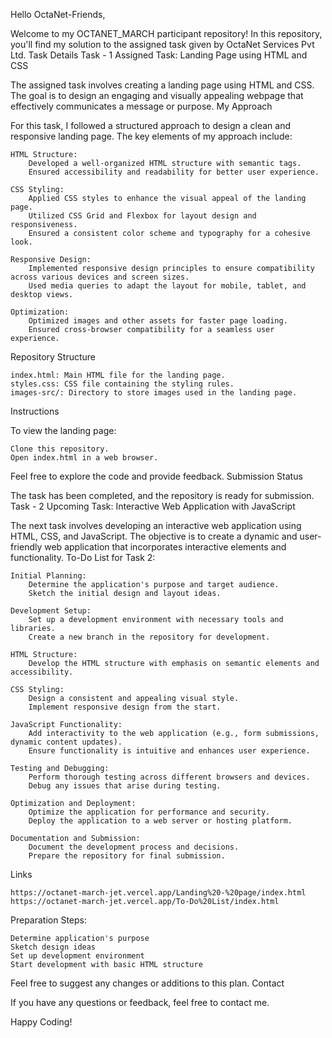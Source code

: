 Hello OctaNet-Friends,

Welcome to my OCTANET_MARCH participant repository! In this repository, you'll find my solution to the assigned task given by OctaNet Services Pvt Ltd.
Task Details
Task - 1
Assigned Task: Landing Page using HTML and CSS

The assigned task involves creating a landing page using HTML and CSS. The goal is to design an engaging and visually appealing webpage that effectively communicates a message or purpose.
My Approach

For this task, I followed a structured approach to design a clean and responsive landing page. The key elements of my approach include:

    HTML Structure:
        Developed a well-organized HTML structure with semantic tags.
        Ensured accessibility and readability for better user experience.

    CSS Styling:
        Applied CSS styles to enhance the visual appeal of the landing page.
        Utilized CSS Grid and Flexbox for layout design and responsiveness.
        Ensured a consistent color scheme and typography for a cohesive look.

    Responsive Design:
        Implemented responsive design principles to ensure compatibility across various devices and screen sizes.
        Used media queries to adapt the layout for mobile, tablet, and desktop views.

    Optimization:
        Optimized images and other assets for faster page loading.
        Ensured cross-browser compatibility for a seamless user experience.

Repository Structure

    index.html: Main HTML file for the landing page.
    styles.css: CSS file containing the styling rules.
    images-src/: Directory to store images used in the landing page.

Instructions

To view the landing page:

    Clone this repository.
    Open index.html in a web browser.

Feel free to explore the code and provide feedback.
Submission Status

The task has been completed, and the repository is ready for submission.
Task - 2
Upcoming Task: Interactive Web Application with JavaScript

The next task involves developing an interactive web application using HTML, CSS, and JavaScript. The objective is to create a dynamic and user-friendly web application that incorporates interactive elements and functionality.
To-Do List for Task 2:

    Initial Planning:
        Determine the application's purpose and target audience.
        Sketch the initial design and layout ideas.

    Development Setup:
        Set up a development environment with necessary tools and libraries.
        Create a new branch in the repository for development.

    HTML Structure:
        Develop the HTML structure with emphasis on semantic elements and accessibility.

    CSS Styling:
        Design a consistent and appealing visual style.
        Implement responsive design from the start.

    JavaScript Functionality:
        Add interactivity to the web application (e.g., form submissions, dynamic content updates).
        Ensure functionality is intuitive and enhances user experience.

    Testing and Debugging:
        Perform thorough testing across different browsers and devices.
        Debug any issues that arise during testing.

    Optimization and Deployment:
        Optimize the application for performance and security.
        Deploy the application to a web server or hosting platform.

    Documentation and Submission:
        Document the development process and decisions.
        Prepare the repository for final submission.

Links

    https://octanet-march-jet.vercel.app/Landing%20-%20page/index.html
    https://octanet-march-jet.vercel.app/To-Do%20List/index.html

Preparation Steps:

    Determine application's purpose
    Sketch design ideas
    Set up development environment
    Start development with basic HTML structure

Feel free to suggest any changes or additions to this plan.
Contact

If you have any questions or feedback, feel free to contact me.

Happy Coding!
